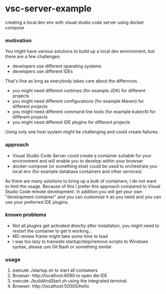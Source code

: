 # vsc-server-example

creating a local dev env with visual studio code server using docker compose 


### motivation ###
You might have various solutions to build up a local dev environment, but there are a few challenges:

* developers use different operating systems
* developers use different IDEs

That's fine as long as everybody takes care about the differnces.

* you might need different runtimes (for example JDK) for different projects
* you might need different configurations (for example Maven) for different projects
* you might need different command line tools (for example kubectl) for different projects
* you might need different IDE plugins for different projects

Using only one host system might be challenging and could create failures.


### approach ###
* Visual Studio Code Server could create a container suitable for your environment and will enable you to develop within your browser
* docker-compose (or something else) could be used to orchestrate you local env (for example database containers and other services)

As there are many solutions to bring up a bulk of containers, I do not want to limit the usage. 
Because of this I prefer this approach compared to Visual Studio Code remote development.
In addition you will get your own "development container" and you can customize it as you need and you can use your preferred IDE plugins.


### known problems ###
* Not all plugins get activated directly after installation, you might need to restart the container to get it working...
* MD review frame might take some time to load
* I was too lazy to translate startup/stop/remove scripts to Windows syntax, please use Git Bash or something similar


### usage ###
1. execute ./startup.sh to start all containers
4. Browser: http://localhost:8080 to open die IDE
3. execute ./buildAndStart.sh using the integrated terminal
4. Browser: http://localhost:50000/hello
